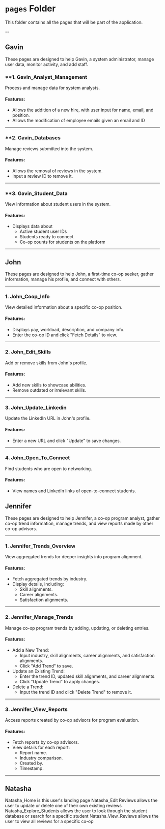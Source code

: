 # `pages` Folder

This folder contains all the pages that will be part of the application. 

--
## **Gavin**

These pages are designed to help Gavin, a system administrator, manage user data, monitor activity, and add staff.

### **1. Gavin_Analyst_Management
Process and manage data for system analysts.

#### **Features**:
- Allows the addition of a new hire, with user input for name, email, and position.
- Allows the modification of employee emails given an email and ID

---

### **2. Gavin_Databases
Manage reviews submitted into the system.

#### **Features**:
- Allows the removal of reviews in the system.
- Input a review ID to remove it.

---

### **3. Gavin_Student_Data
View information about student users in the system.

#### **Features**:
- Displays data about 
    - Active student user IDs
    - Students ready to connect
    - Co-op counts for students on the platform

---

## **John**

These pages are designed to help John, a first-time co-op seeker, gather information, manage his profile, and connect with others.

---

### **1. John_Coop_Info**
View detailed information about a specific co-op position.

#### **Features**:
- Displays pay, workload, description, and company info.
- Enter the co-op ID and click "Fetch Details" to view.

---

### **2. John_Edit_Skills**
Add or remove skills from John's profile.

#### **Features**:
- Add new skills to showcase abilities.
- Remove outdated or irrelevant skills.

---

### **3. John_Update_Linkedin**
Update the LinkedIn URL in John's profile.

#### **Features**:
- Enter a new URL and click "Update" to save changes.

---

### **4. John_Open_To_Connect**
Find students who are open to networking.

#### **Features**:
- View names and LinkedIn links of open-to-connect students.


## **Jennifer**

These pages are designed to help Jennifer, a co-op program analyst, gather co-op trend information, manage trends, and view reports made by other co-op advisors.

---
### **1. Jennifer_Trends_Overview**
View aggregated trends for deeper insights into program alignment.

#### **Features**:
- Fetch aggregated trends by industry.
- Display details, including:
  - Skill alignments.
  - Career alignments.
  - Satisfaction alignments.

---

### **2. Jennifer_Manage_Trends**
Manage co-op program trends by adding, updating, or deleting entries.

#### **Features**:
- Add a New Trend:
  -  Input industry, skill alignments, career alignments, and satisfaction alignments.
  - Click "Add Trend" to save. 
- Update an Existing Trend:
  - Enter the trend ID, updated skill alignments, and career alignments.
  - Click "Update Trend" to apply changes.
- Delete a Trend:
  - Input the trend ID and click "Delete Trend" to remove it.

---

### **3. Jennifer_View_Reports**
Access reports created by co-op advisors for program evaluation.

#### **Features**:
- Fetch reports by co-op advisors.
- View details for each report:
  - Report name.
  - Industry comparison.
  - Created by.
  - Timestamp.

---

## **Natasha**
Natasha_Home is this user's landing page
Natasha_Edit Reviews allows the user to update or delete one of their own existing reviews
Natasha_Explore_Students allows the user to look through the student database or search for a specific student
Natasha_View_Reviews allows the user to view all reviews for a specific co-op
